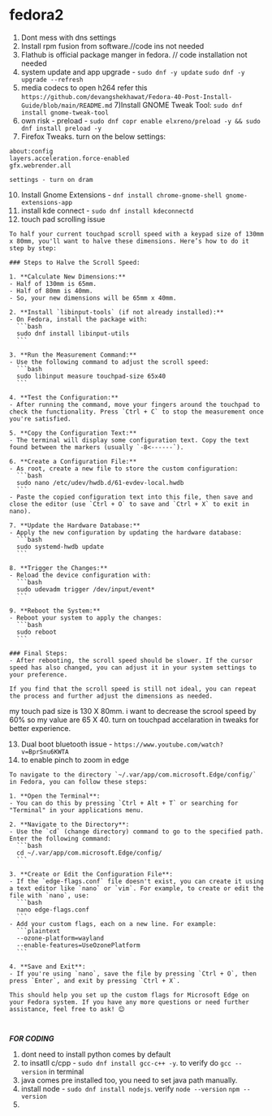 # fedora2

1) Dont mess with dns settings
2) Install rpm fusion from software.//code ins not needed
3) Flathub is official package manger in fedora. // code installation not needed
4) system update and app upgrade - ```sudo dnf -y update```  ```sudo dnf -y upgrade --refresh```
5) media codecs to open h264 refer this
   ```https://github.com/devangshekhawat/Fedora-40-Post-Install-Guide/blob/main/README.md```
7)Install GNOME Tweak Tool: `sudo dnf install gnome-tweak-tool`
8) own risk - preload - `sudo dnf copr enable elxreno/preload -y && sudo dnf install preload -y`
9) Firefox Tweaks. turn on the below settings:
```
about:config
layers.acceleration.force-enabled
gfx.webrender.all

settings - turn on dram
```
10) Install Gnome Extensions - `dnf install chrome-gnome-shell gnome-extensions-app`
11) install kde connect - `sudo dnf install kdeconnectd`
12) touch pad scrolling issue
   ```
To half your current touchpad scroll speed with a keypad size of 130mm x 80mm, you'll want to halve these dimensions. Here’s how to do it step by step:

### Steps to Halve the Scroll Speed:

1. **Calculate New Dimensions:**
   - Half of 130mm is 65mm.
   - Half of 80mm is 40mm.
   - So, your new dimensions will be 65mm x 40mm.

2. **Install `libinput-tools` (if not already installed):**
   - On Fedora, install the package with:
     ```bash
     sudo dnf install libinput-utils
     ```

3. **Run the Measurement Command:**
   - Use the following command to adjust the scroll speed:
     ```bash
     sudo libinput measure touchpad-size 65x40
     ```

4. **Test the Configuration:**
   - After running the command, move your fingers around the touchpad to check the functionality. Press `Ctrl + C` to stop the measurement once you're satisfied.

5. **Copy the Configuration Text:**
   - The terminal will display some configuration text. Copy the text found between the markers (usually `-8<------`).

6. **Create a Configuration File:**
   - As root, create a new file to store the custom configuration:
     ```bash
     sudo nano /etc/udev/hwdb.d/61-evdev-local.hwdb
     ```
   - Paste the copied configuration text into this file, then save and close the editor (use `Ctrl + O` to save and `Ctrl + X` to exit in nano).

7. **Update the Hardware Database:**
   - Apply the new configuration by updating the hardware database:
     ```bash
     sudo systemd-hwdb update
     ```

8. **Trigger the Changes:**
   - Reload the device configuration with:
     ```bash
     sudo udevadm trigger /dev/input/event*
     ```

9. **Reboot the System:**
   - Reboot your system to apply the changes:
     ```bash
     sudo reboot
     ```

### Final Steps:
- After rebooting, the scroll speed should be slower. If the cursor speed has also changed, you can adjust it in your system settings to your preference.

If you find that the scroll speed is still not ideal, you can repeat the process and further adjust the dimensions as needed.
```
my touch pad size is 130 X 80mm. i want to decrease the scrool speed by 60% so my value are 65 X 40. turn on touchpad accelaration in tweaks for better experience.

13) Dual boot bluetooth issue - `https://www.youtube.com/watch?v=BprSnu6KWTA`
14) to enable pinch to zoom in edge

   ```
To navigate to the directory `~/.var/app/com.microsoft.Edge/config/` in Fedora, you can follow these steps:

1. **Open the Terminal**:
   - You can do this by pressing `Ctrl + Alt + T` or searching for "Terminal" in your applications menu.

2. **Navigate to the Directory**:
   - Use the `cd` (change directory) command to go to the specified path. Enter the following command:
     ```bash
     cd ~/.var/app/com.microsoft.Edge/config/
     ```

3. **Create or Edit the Configuration File**:
   - If the `edge-flags.conf` file doesn't exist, you can create it using a text editor like `nano` or `vim`. For example, to create or edit the file with `nano`, use:
     ```bash
     nano edge-flags.conf
     ```
   - Add your custom flags, each on a new line. For example:
     ```plaintext
     --ozone-platform=wayland
     --enable-features=UseOzonePlatform
     ```

4. **Save and Exit**:
   - If you're using `nano`, save the file by pressing `Ctrl + O`, then press `Enter`, and exit by pressing `Ctrl + X`.

This should help you set up the custom flags for Microsoft Edge on your Fedora system. If you have any more questions or need further assistance, feel free to ask! 😊



```



***FOR CODING***
1) dont need to install python comes by default
2) to insatll c/cpp - `sudo dnf install gcc-c++ -y`. to verify do `gcc --version` in terminal
3) java comes pre installed too, you need to set java path manually.
4) install node - `sudo dnf install nodejs`. verify `node --version` `npm --version`
5) 



